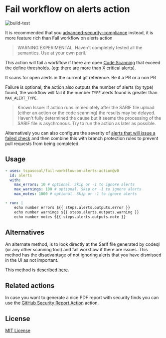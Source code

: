 # Fail workflow on alerts action

![build-test](https://github.com/tspascoal/fail-workflow-on-alerts-action/actions/workflows/test.yml/badge.svg)

It is recommended that you [advanced-security-compliance](https://github.com/GeekMasher/advanced-security-compliance) instead, it is more feature rich than Fail workflow on alerts action

> WARNING EXPERIMENTAL. Haven't completely tested all the semantics. Use at your own peril.

This action will fail a workflow if there are open [Code Scanning](https://docs.github.com/en/code-security/secure-coding/about-code-scanning) that exceed the define thresholds. (eg: there are more than X critical alerts).

It scans for open alerts in the current git reference. Be it a PR or a non PR

Failure is optional, the action also outputs the number of alerts (by type) found, the workflow will fail if the number `TYPE` alerts found is greater than `MAX_ALERT_TYPE`.

> Known Issue: If action runs immediately after the SARIF file upload (either an action or the code scanning) the results may be delayed. Haven't fully determined the cause but it seems the processing of the SARIF file is asychronous. Try to run the action as later as possible.

Alternatively you can also configure the severity of [alerts that will issue a failed check](https://docs.github.com/en/code-security/secure-coding/automatically-scanning-your-code-for-vulnerabilities-and-errors/configuring-code-scanning#defining-the-alert-severities-causing-pull-request-check-failure) and then combine this with branch protection rules to prevent pull requests from being completed.

## Usage

```YAML
- uses: tspascoal/fail-workflow-on-alerts-action@v0
  id: alerts
  with:
    max_errors: 10 # optional. Skip or -1 to ignore alerts
    max_warnings: 100 # optional. Skip or -1 to ignore alerts
    max_notes: 1000 # optional. Skip or -1 to ignore alerts

- run: |
    echo number errors ${{ steps.alerts.outputs.error }}
    echo number warnings ${{ steps.alerts.outputs.warning }}
    echo number notes ${{ steps.alerts.outputs.note }}
```

## Alternatives

An alternate method, is to look directly at the Sarif file generated by codeql (or any other scanning tool) and fail workflow if there are issues. This method has the disadvantage of not ignoring alerts that you have dismissed in the UI as not important.

This method is described [here](https://josh-ops.com/posts/github-codeql-pr/).

## Related actions

In case you want to generate a nice PDF report with security finds you can use the [GitHub Security Report Action](https://github.com/marketplace/actions/github-security-report-action) action.

## License

[MIT License](LICENSE)
